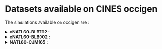 # Datasets available on CINES occigen

The simulations available on occigen are :
<details><summary><strong> eNATL60-BLBT02 : </strong></summary>
  
- the whole simulation is stored on CINES server : ```/store/CT1/hmg2840/lbrodeau/eNATL60/eNATL60-BLBT02*-S```
- extended North Atlantic (whole domain):
  - [Hourly Surface Velocities](../items/eNATL60-BLBT02-SSU-SSV.md)
  - [Hourly Sea Surface Height](../items/eNATL60-BLBT02-SSH.md)
  - [Degraded Sea Surface Height (factor 3)](../items/eNATL20-BLBT02-SSH-1h.md)
- Central point of the OSMOSIS region:
  - [Times Series of TSUVW](../items/OSMOSISc60-BLBT02-1h-TSUVW-0-1000m.md)
</details>

<details><summary><strong> eNATL60-BLB002 : </strong></summary>
  
- the whole simulation is stored on CINES server : ```/store/CT1/hmg2840/lbrodeau/eNATL60/eNATL60-BLB002*-S```
- extended North Atlantic (whole domain):
  - [Hourly Surface Velocities](../items/eNATL60-BLB002-SSU-SSV.md)
  - [Hourly Sea Surface Height](../items/eNATL60-BLB002-SSH.md)  
- MEDWEST extractions :
  - [Hourly Surface fields](../items/MEDWEST60-BLB002-1h-SSH-SST-SSS-SSU-SSV.md) 
- NANFL extractions :
  - [Hourly Surface fields](../items/NANFL60-BLB002-1h-SSH-SST-SSS-SSU-SSV.md)
- MEDBAL extractions :
  - [Hourly 3D fields](../items/MEDBAL60-BLB002-1h-TSUVW-0-1000m.md)
- COSNWA extractions :
  - [Hourly 3D fields](../items/COSNWA-BLB002-1h-TSUVW-0-1000m.md)  
</details>

<details><summary><strong> NATL60-CJM165 : </strong></summary>
  
- the whole simulation is stored on CINES server : /store/CT1/hmg2840/lbrodeau/eNATL60/eNATL60-BLBT02*-S
- North Atlantic (whole domain): /store/molines/NATL60/NATL60-CJM165-S
 - [Hourly Sea Surface Height](../items/NATL60-CJM165-SSH-1h.md)
</details>
